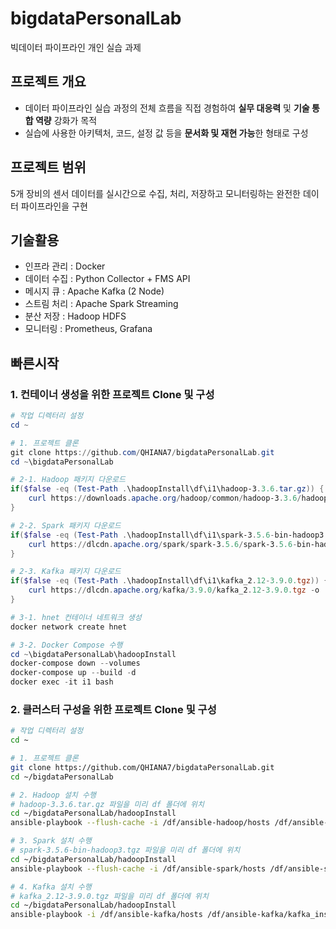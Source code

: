 # bigdataPersonalLab
빅데이터 파이프라인 개인 실습 과제

## 프로젝트 개요
* 데이터 파이프라인 실습 과정의 전체 흐름을 직접 경험하여 **실무 대응력** 및 **기술 통합 역량** 강화가 목적
* 실습에 사용한 아키텍처, 코드, 설정 값 등을 **문서화 및 재현 가능**한 형태로 구성

## 프로젝트 범위
5개 장비의 센서 데이터를 실시간으로 수집, 처리, 저장하고 모니터링하는 완전한 데이터 파이프라인을 구현

## 기술활용
* 인프라 관리 : Docker
* 데이터 수집 : Python Collector + FMS API
* 메시지 큐 : Apache Kafka (2 Node)
* 스트림 처리 : Apache Spark Streaming
* 분산 저장 : Hadoop HDFS
* 모니터링 : Prometheus, Grafana


## 빠른시작
### 1. 컨테이너 생성을 위한 프로젝트 Clone 및 구성
```powershell
# 작업 디렉터리 설정
cd ~

# 1. 프로젝트 클론
git clone https://github.com/QHIANA7/bigdataPersonalLab.git
cd ~\bigdataPersonalLab

# 2-1. Hadoop 패키지 다운로드
if($false -eq (Test-Path .\hadoopInstall\df\i1\hadoop-3.3.6.tar.gz)) {
    curl https://downloads.apache.org/hadoop/common/hadoop-3.3.6/hadoop-3.3.6.tar.gz -o ./hadoopInstall/df/i1/hadoop-3.3.6.tar.gz
}

# 2-2. Spark 패키지 다운로드
if($false -eq (Test-Path .\hadoopInstall\df\i1\spark-3.5.6-bin-hadoop3.tgz)) {
    curl https://dlcdn.apache.org/spark/spark-3.5.6/spark-3.5.6-bin-hadoop3.tgz -o ./hadoopInstall/df/i1/spark-3.5.6-bin-hadoop3.tgz
}

# 2-3. Kafka 패키지 다운로드
if($false -eq (Test-Path .\hadoopInstall\df\i1\kafka_2.12-3.9.0.tgz)) {
    curl https://dlcdn.apache.org/kafka/3.9.0/kafka_2.12-3.9.0.tgz -o ./hadoopInstall/df/i1/kafka_2.12-3.9.0.tgz
}

# 3-1. hnet 컨테이너 네트워크 생성
docker network create hnet

# 3-2. Docker Compose 수행
cd ~\bigdataPersonalLab\hadoopInstall
docker-compose down --volumes
docker-compose up --build -d
docker exec -it i1 bash
```

### 2. 클러스터 구성을 위한 프로젝트 Clone 및 구성
```bash
# 작업 디렉터리 설정
cd ~

# 1. 프로젝트 클론
git clone https://github.com/QHIANA7/bigdataPersonalLab.git
cd ~/bigdataPersonalLab

# 2. Hadoop 설치 수행
# hadoop-3.3.6.tar.gz 파일을 미리 df 폴더에 위치
cd ~/bigdataPersonalLab/hadoopInstall
ansible-playbook --flush-cache -i /df/ansible-hadoop/hosts /df/ansible-hadoop/hadoop_install.yml

# 3. Spark 설치 수행
# spark-3.5.6-bin-hadoop3.tgz 파일을 미리 df 폴더에 위치
cd ~/bigdataPersonalLab/hadoopInstall
ansible-playbook --flush-cache -i /df/ansible-spark/hosts /df/ansible-spark/spark_install.yml -e ansible_python_interpreter=/usr/bin/python3.12

# 4. Kafka 설치 수행
# kafka_2.12-3.9.0.tgz 파일을 미리 df 폴더에 위치
cd ~/bigdataPersonalLab/hadoopInstall
ansible-playbook -i /df/ansible-kafka/hosts /df/ansible-kafka/kafka_install.yml -e ansible_python_interpreter=/usr/bin/python3.12
```